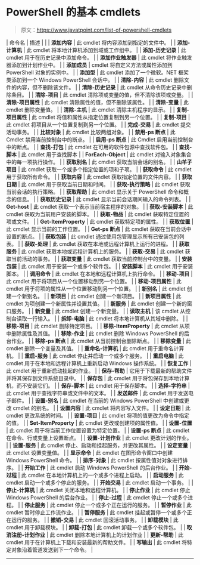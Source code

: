 # PowerShell 的基本 cmdlets

> 原文：<https://www.javatpoint.com/list-of-powershell-cmdlets>

| 命令名 | 描述 |  |
| **添加内容** | 此 cmdlet 将内容添加到指定的文件中。 |
| **添加-计算机** | 此 cmdlet 将本地计算机添加到域或工作组中。 |
| **添加-历史记录** | 此 cmdlet 用于在历史记录中添加命令。 |
| **添加作业触发器** | 此 cmdlet 将作业触发器添加到计划作业中。 |
| **添加成员** | cmdlet 将自定义方法或属性添加到 PowerShell 对象的实例中。 |
| **添加型** | 此 cmdlet 添加了一个微软。NET 框架类添加到一个 Windows PowerShell 会话中。 |
| **清除-内容** | 此 cmdlet 删除文件的内容，但不删除该文件。 |
| **清除-历史记录** | 此 cmdlet 从命令历史记录中删除条目。 |
| **清除-项目** | 此 cmdlet 清除项或变量的值，但不清除该项或变量。 |
| **清除-项目属性** | 此 cmdlet 清除属性的值，但不删除该属性。 |
| **清除-变量** | 此 cmdlet 删除变量值。 |
| **清除-主机** | 此 cmdlet 清除主机程序的显示。 |
| **复制-项目属性** | 此 cmdlet 将值和属性从指定位置复制到另一个位置。 |
| **复制-项目** | 此 cmdlet 将项目从一个位置复制到另一个位置。 |
| **完成-交易** | 此 cmdlet 提交活动事务。 |
| **比较对象** | 此 cmdlet 比较两组对象。 |
| **禁用-ps 断点** | 此 Cmdlet 禁用当前控制台中的断点。 |
| **启用-ps 断点** | 此 Cmdlet 启用当前控制台中的断点。 |
| **查找-打包** | 此 cmdlet 在可用的软件包源中查找软件包。 |
| **查找-脚本** | 此 cmdlet 用于查找脚本 |
| **ForEach-Object** | 此 cmdlet 对输入对象集合中的每一项执行操作。 |
| **获取别名** | 此 cmdlet 获取当前会话的别名。 |
| **山羊子项目** | 此 cmdlet 获取一个或多个指定位置的项和子项。 |
| **获取命令** | 此 cmdlet 用于获取所有命令。 |
| **获取内容** | 此 cmdlet 获取指定位置的文件内容。 |
| **获取日期** | 此 cmdlet 用于获取当前日期和时间。 |
| **获取-执行策略** | 此 cmdlet 获取当前会话的执行策略。 |
| **获取帮助** | 此 cmdlet 显示关于 PowerShell 命令和概念的信息。 |
| **获取历史记录** | 此 cmdlet 显示当前会话期间输入的命令列表。 |
| **Get-host** | 此 cmdlet 获取一个表示当前宿主程序的对象。 |
| **获取-安装脚本** | 此 cmdlet 获取为当前用户安装的脚本。 |
| **获取-物品** | 此 cmdlet 获取特定位置的项或文件。 |
| **Get-ItemProperty** | 此 cmdlet 获取特定项的属性。 |
| **获取位置** | 此 cmdlet 显示当前的工作位置。 |
| **Get-ps 断点** | 此 cmdlet 获取在当前会话中设置的断点。 |
| **获取包装** | 此 cmdlet 通过使用包管理显示所有已安装包的列表。 |
| **获取-处理** | 此 cmdlet 获取在本地或远程计算机上运行的进程。 |
| **获取服务** | 此 cmdlet 获取本地或远程计算机上的服务。 |
| **获取-交易** | 此 cmdlet 获取当前活动的事务。 |
| **获取变量** | 此 cmdlet 获取当前控制台中的变量。 |
| **安装包装** | 此 cmdlet 用于安装一个或多个软件包。 |
| **安装脚本** | 此 cmdlet 用于安装脚本。 |
| **调用命令** | 此 cmdlet 在本地和远程计算机上执行命令。 |
| **移动-项目** | 此 cmdlet 用于将项目从一个位置移动到另一个位置。 |
| **移动-项目属性** | 此 cmdlet 用于将项的属性从一个位置移动到另一个位置。 |
| **新别名** | 此 cmdlet 创建一个新别名。 |
| **新项目** | 此 cmdlet 创建一个新项目。 |
| **新项目属性** | 此 cmdlet 为项创建一个新属性并设置其值。 |
| **新服务** | 此 cmdlet 创建一个新的窗口服务。 |
| **新变量** | 此 cmdlet 创建一个新变量。 |
| **读取主机** | 该 cmdlet 从控制台读取一行输入。 |
| **拆卸-电脑** | 此 cmdlet 将本地计算机从其域中删除。 |
| **移除-项目** | 此 cmdlet 删除特定项目。 |
| **移除-ItemProperty** | 此 cmdlet 从项中删除属性及其值。 |
| **移除-作业** | 此 cmdlet 删除 Windows PowerShell 的后台作业。 |
| **移除-ps 断点** | 此 cmdlet 从当前控制台删除断点。 |
| **移除变量** | 此 cmdlet 删除一个变量及其值。 |
| **重命名-计算机** | 此 cmdlet 用于重命名计算机。 |
| **重启-服务** | 此 cmdlet 停止并启动一个或多个服务。 |
| **重启电脑** | 此 cmdlet 用于在本地和远程计算机上重新启动 Windows 操作系统。 |
| **恢复工作** | 此 cmdlet 用于重新启动挂起的作业。 |
| **保存-帮助** | 它用于下载最新的帮助文件并将其保存到文件系统目录中。 |
| **保存包** | 此 cmdlet 用于将包保存到本地计算机，而不安装它们。 |
| **保存-脚本** | 此 cmdlet 用于保存脚本。 |
| **选择-字符串** | 此 cmdlet 用于查找字符串或文件中的文本。 |
| **发送邮件** | 此 cmdlet 用于发送电子邮件。 |
| **设置-别名** | 此 cmdlet 在当前的 Windows PowerShell 中创建或更改 cmdlet 的别名。 |
| **设置内容** | 此 cmdlet 将内容写入文件。 |
| **设定日期** | 此 cmdlet 更改系统的时间。 |
| **设置-项目** | 此 cmdlet 将项的值更改为命令中指定的值。 |
| **Set-ItemProperty** | 此 cmdlet 更改或创建项的属性值。 |
| **设置-位置** | 此 cmdlet 用于将当前工作位置设置为特定位置。 |
| **设置-ps 断点** | 此 cmdlet 在命令、行或变量上设置断点。 |
| **设置-计划作业** | 此 cmdlet 更改计划的作业。 |
| **设置-服务** | 此 cmdlet 停止、启动和挂起服务，并更改其属性。 |
| **设定变量** | 此 cmdlet 设置变量值。 |
| **显示命令** | 此 cmdlet 在图形命令窗口中创建 Windows PowerShell 命令。 |
| **排序-对象** | 此 cmdlet 按属性值对对象进行排序。 |
| **开始工作** | 此 cmdlet 启动 Windows PowerShell 的后台作业。 |
| **开始-过程** | 此 cmdlet 在本地计算机上的一个或多个进程上启动。 |
| **启动服务** | 此 cmdlet 启动一个或多个停止的服务。 |
| **开始交易** | 此 cmdlet 启动一个事务。 |
| **停止-计算机** | 此 cmdlet 关闭本地和远程计算机。 |
| **停止作业** | 此 cmdlet 停止 Windows PowerShell 的后台作业。 |
| **停止-过程** | 此 cmdlet 停止一个或多个进程。 |
| **停止服务** | 此 cmdlet 停止一个或多个正在运行的服务。 |
| **暂停作业** | 此 cmdlet 暂时停止工作流作业。 |
| **暂停服务** | 此 cmdlet 挂起或暂停一个或多个正在运行的服务。 |
| **撤销-交易** | 此 cmdlet 回滚活动事务。 |
| **卸载模块** | 此 cmdlet 用于卸载模块。 |
| **卸载-打包** | 此 cmdlet 卸载一个或多个软件包。 |
| **取消注册-计划作业** | 此 cmdlet 删除本地计算机上的计划作业 |
| **更新-帮助** | 此 cmdlet 用于在计算机上下载和安装最新的帮助文件。 |
| **写输出** | 此 cmdlet 将特定对象沿着管道发送到下一个命令。 |

* * *